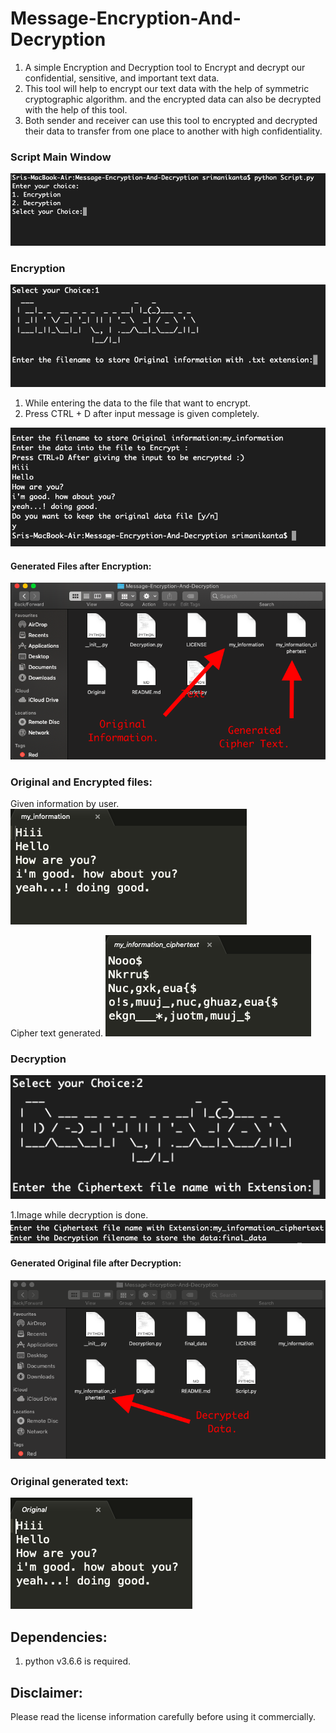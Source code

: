 # Message-Encryption-And-Decryption

1. A simple Encryption and Decryption tool to Encrypt and decrypt our confidential, sensitive, and 	important text data.
2. This tool will help to encrypt our text data with the help of symmetric cryptographic algorithm. and the encrypted data can also be decrypted with the help of this tool.
3. Both sender and receiver can use this tool to encrypted and decrypted their data to transfer from one place to another with high confidentiality.

### Script Main Window

![](Images/Script_Main_window.png)

### Encryption

![](Images/Encryption_choice.png)   

1. While entering the data to the file that want to encrypt.
2. Press CTRL + D after input message is given completely.

![](Images/Data_Entry.png)

#### Generated Files after Encryption:

![](Images/Cipher_text_generated_file.png)

### Original and Encrypted files:

Given information by user.
![](Images/My_information.png)

Cipher text generated.
![](Images/cipher_text.png)

### Decryption

![](Images/Decryption_Window.png)

1.Image while decryption is done. 
![](Images/Decryption_process.png)

#### Generated Original file after Decryption:
![](Images/Decrypted_file_picture.png)

### Original generated text:

![](Images/Decrypted_info.png)


## Dependencies:

1. python v3.6.6 is required.

## Disclaimer:

Please read the license information carefully before using it commercially.

